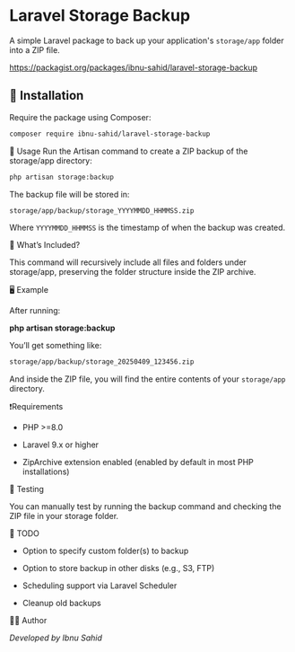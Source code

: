 
# Laravel Storage Backup

A simple Laravel package to back up your application's `storage/app` folder into a ZIP file.

https://packagist.org/packages/ibnu-sahid/laravel-storage-backup

## 🔧 Installation


Require the package using Composer:

```bash
composer require ibnu-sahid/laravel-storage-backup
```

🚀 Usage
Run the Artisan command to create a ZIP backup of the storage/app directory:

```bash
php artisan storage:backup
```

The backup file will be stored in:

```bash
storage/app/backup/storage_YYYYMMDD_HHMMSS.zip
```

Where `YYYYMMDD_HHMMSS` is the timestamp of when the backup was created.

📁 What’s Included?

This command will recursively include all files and folders under storage/app, preserving the folder structure inside the ZIP archive.

🖥 Example

After running:

**php artisan storage:backup**

You’ll get something like:

```bash
storage/app/backup/storage_20250409_123456.zip
```

And inside the ZIP file, you will find the entire contents of your `storage/app` directory.

❗Requirements

- PHP >=8.0

- Laravel 9.x or higher

- ZipArchive extension enabled (enabled by default in most PHP installations)

🧪 Testing

You can manually test by running the backup command and checking the ZIP file in your storage folder.

📌 TODO

- Option to specify custom folder(s) to backup

- Option to store backup in other disks (e.g., S3, FTP)

- Scheduling support via Laravel Scheduler

- Cleanup old backups

🧑‍💻 Author

_Developed by Ibnu Sahid_
